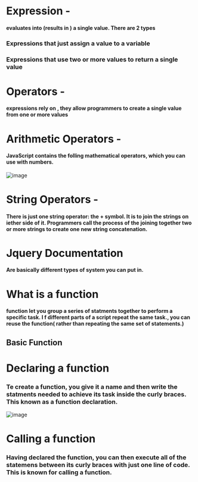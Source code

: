 # Expression - 
#### evaluates into (results in ) a single value. There are 2 types
### Expressions that just assign a value to a variable 
### Expressions that use two or more values to return a single value
# Operators - 
#### expressions rely on , they allow programmers to create a single value from one or more values
# Arithmetic Operators - 
#### JavaScript contains the folling mathematical operators, which you can use with numbers. 
![image](https://user-images.githubusercontent.com/74502839/119389904-41cef600-bc9a-11eb-84ca-7d789e1e396e.png)
# String Operators - 
#### There is just one string operator: the + symbol. It is to join the strings on iether side of it. Programmers call the process of the joining together two or more strings to create one new string concatenation.
# Jquery Documentation
#### Are basically different types of system you can put in. 
# What is a function
#### function let you group a series of statments together to perform a specific task. I f different parts of a script repeat the same task., you can reuse the function( rather than repeating the same set of statements.)
## Basic Function

# Declaring a function 
### Te create a function, you give it a name and then write the statments needed to achieve its task inside the curly braces. This known as a function declaration.

![image](https://user-images.githubusercontent.com/74502839/119398023-f8d06f00-bca4-11eb-8338-b8f03a1c3cf4.png)

# Calling a function
### Having declared the function, you can then execute all of the statemens between its curly braces with just one line of code. This is known for calling a function.

